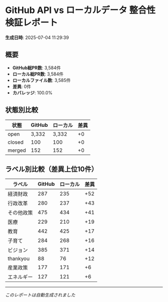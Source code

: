 # GitHub API vs ローカルデータ 整合性検証レポート

**生成日時**: 2025-07-04 11:29:39

## 概要

- **GitHub総PR数**: 3,584件
- **ローカル総PR数**: 3,584件
- **ローカルファイル数**: 3,585件
- **差異**: 0件
- **カバレッジ**: 100.0%

## 状態別比較

| 状態 | GitHub | ローカル | 差異 |
|------|--------|----------|------|
| open | 3,332 | 3,332 | +0 |
| closed | 100 | 100 | +0 |
| merged | 152 | 152 | +0 |

## ラベル別比較（差異上位10件）

| ラベル | GitHub | ローカル | 差異 |
|--------|--------|----------|------|
| 経済財政 | 287 | 235 | +52 |
| 行政改革 | 280 | 237 | +43 |
| その他政策 | 475 | 434 | +41 |
| 医療 | 229 | 210 | +19 |
| 教育 | 442 | 425 | +17 |
| 子育て | 284 | 268 | +16 |
| ビジョン | 385 | 371 | +14 |
| thankyou | 88 | 76 | +12 |
| 産業政策 | 177 | 171 | +6 |
| エネルギー | 127 | 121 | +6 |

---
*このレポートは自動生成されました*